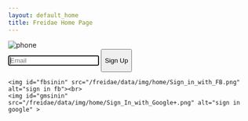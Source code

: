 ```yaml
---
layout: default_home
title: Freidae Home Page
---
```

<div class="col-sm-4">
    <img id="home_iphone" src="/freidae/data/img/home/I_phone.png" alt="phone">
</div>
<div class="col-sm-8">
    <form role="form" class="form-inline" id="home_form">
        <div class="form-group">
            <input type="email" class="form-control1" id="inputEmail1_h" placeholder="Email" name="email" required autofocus>
            <button type="submit" class="btn" id="sinup_h"><p style="text-align: center;">Sign Up</p></button>
        </div>       
    </form>
    
    <img id="fbsinin" src="/freidae/data/img/home/Sign_in_with_FB.png" alt="sign in fb"><br>
    <img id="gmsinin" src="/freidae/data/img/home/Sign_In_with_Google+.png" alt="sign in google" >
</div>

